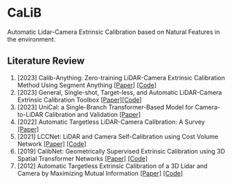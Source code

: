 # CaLiB
Automatic Lidar-Camera Extrinsic Calibration based on Natural Features in the environment.

## Literature Review

1. [2023] Calib-Anything: Zero-training LiDAR-Camera Extrinsic Calibration Method Using Segment Anything [[Paper]](https://arxiv.org/pdf/2306.02656.pdf) [[Code]](https://github.com/OpenCalib/CalibAnything)
2. [2023] General, Single-shot, Target-less, and Automatic LiDAR-Camera Extrinsic Calibration Toolbox [[Paper]](https://staff.aist.go.jp/k.koide/assets/pdf/icra2023.pdf)[[Code]](https://github.com/koide3/direct_visual_lidar_calibration)
3. [2023] UniCal: a Single-Branch Transformer-Based Model for Camera-to-LiDAR Calibration and Validation [[Paper]](https://arxiv.org/pdf/2304.09715.pdf) 
4. [2022] Automatic Targetless LiDAR-Camera Calibration: A Survey [[Paper]](https://assets.researchsquare.com/files/rs-2018540/v1_covered.pdf?c=1662143074)
5. [2021] LCCNet: LiDAR and Camera Self-Calibration using Cost Volume Network [[Paper]](https://arxiv.org/pdf/2012.13901.pdf) [[Code]](https://github.com/IIPCVLAB/LCCNet)
6. [2019] CalibNet: Geometrically Supervised Extrinsic Calibration using 3D Spatial Transformer Networks [[Paper]](https://arxiv.org/pdf/1803.08181.pdf) [[Code]](https://github.com/epiception/CalibNet)
7. [2012]  Automatic Targetless Extrinsic Calibration of a 3D Lidar and Camera by Maximizing Mutual Information [[Paper]](http://robots.engin.umich.edu/publications/gpandey-2012a.pdf) [[Code]](https://github.com/xmba15/automatic_lidar_camera_calibration)